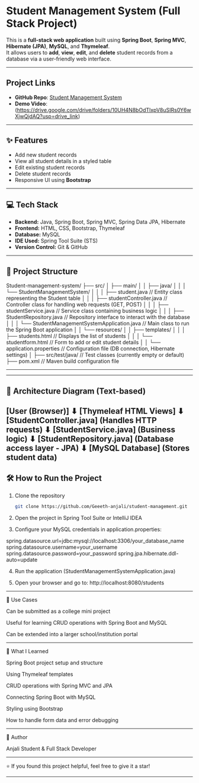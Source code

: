 # Student Management System (Full Stack Project)

This is a **full-stack web application** built using **Spring Boot**, **Spring MVC**, **Hibernate (JPA)**, **MySQL**, and **Thymeleaf**.  
It allows users to **add**, **view**, **edit**, and **delete** student records from a database via a user-friendly web interface.

---
## Project Links
- **GitHub Repo**: [Student Management System](https://github.com/Geeeth-anjali/student-management)
- **Demo Video**: (https://drive.google.com/drive/folders/10UH4N8bOdTlxpV8uSIRs0Y6wXjwQjdAQ?usp=drive_link)
---

## ✨ Features

- Add new student records  
- View all student details in a styled table  
- Edit existing student records  
- Delete student records  
- Responsive UI using **Bootstrap**

---

## 💻 Tech Stack

- **Backend:** Java, Spring Boot, Spring MVC, Spring Data JPA, Hibernate  
- **Frontend:** HTML, CSS, Bootstrap, Thymeleaf  
- **Database:** MySQL  
- **IDE Used:** Spring Tool Suite (STS)  
- **Version Control:** Git & GitHub

---

## 📂 Project Structure
Student-management-system/
├── src/
│   ├── main/
│   │   ├── java/
│   │   │   └── StudentManagementSystem/
│   │   │       ├── student.java                            // Entity class representing the Student table
│   │   │       ├── studentController.java           // Controller class for handling web requests (GET, POST)
│   │   │       ├── studentService.java                // Service class containing business logic
│   │   │       ├── StudentRepository.java         // Repository interface to interact with the database
│   │   │       └── StudentManagementSystemApplication.java // Main class to run the Spring Boot application
│   │   └── resources/
│   │       ├── templates/
│   │       │   ├── students.html                 // Displays the list of students
│   │       │   └── studentform.html              // Form to add or edit student details
│   │       └── application.properties            // Configuration file (DB connection, Hibernate settings)
│
├── src/test/java/                                // Test classes (currently empty or default)
├── pom.xml                                        // Maven build configuration file

---

---
## 📐 Architecture Diagram (Text-based)
[User (Browser)]
       ⬇
[Thymeleaf HTML Views]
       ⬇
[StudentController.java]
   (Handles HTTP requests)
       ⬇
[StudentService.java]
   (Business logic)
       ⬇
[StudentRepository.java]
   (Database access layer - JPA)
       ⬇
[MySQL Database]
   (Stores student data)
---

## 🛠️ How to Run the Project

1. Clone the repository  
   ```bash
   git clone https://github.com/Geeeth-anjali/student-management.git

2. Open the project in Spring Tool Suite or IntelliJ IDEA


3. Configure your MySQL credentials in application.properties:

spring.datasource.url=jdbc:mysql://localhost:3306/your_database_name
spring.datasource.username=your_username
spring.datasource.password=your_password
spring.jpa.hibernate.ddl-auto=update


4. Run the application (StudentManagementSystemApplication.java)


5. Open your browser and go to:
http://localhost:8080/students




---

🎯 Use Cases

Can be submitted as a college mini project

Useful for learning CRUD operations with Spring Boot and MySQL

Can be extended into a larger school/institution portal



---

📘 What I Learned

Spring Boot project setup and structure

Using Thymeleaf templates

CRUD operations with Spring MVC and JPA

Connecting Spring Boot with MySQL

Styling using Bootstrap

How to handle form data and error debugging



---

📌 Author

Anjali 
Student & Full Stack Developer

---

⭐ If you found this project helpful, feel free to give it a star!

---
